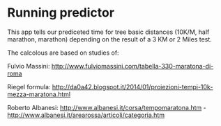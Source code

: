 # Running predictor

This app tells our prediceted time for tree basic distances (10K/M, half marathon, marathon) depending on the result of a 3 KM or 2 Miles test.

The calcolous are based on studies of:

Fulvio Massini: http://www.fulviomassini.com/tabella-330-maratona-di-roma

Riegel formula: http://da0a42.blogspot.it/2014/01/proiezioni-tempi-10k-mezza-maratona.html


Roberto Albanesi:
http://www.albanesi.it/corsa/tempomaratona.htm - 
http://www.albanesi.it/arearossa/articoli/categoria.htm
